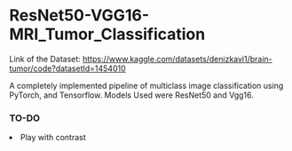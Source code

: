# ResNet50-VGG16-MRI_Tumor_Classification <br>

Link of the Dataset: https://www.kaggle.com/datasets/denizkavi1/brain-tumor/code?datasetId=1454010 <br>

A completely implemented pipeline of multiclass image classification using PyTorch, and Tensorflow.
Models Used were ResNet50 and Vgg16. <br>

### TO-DO
<li> Play with contrast

